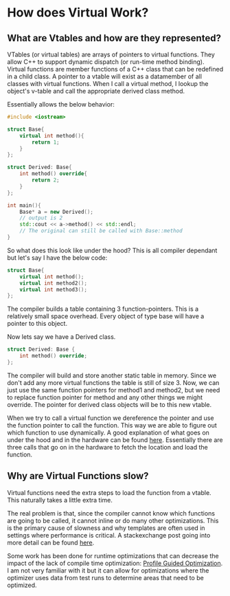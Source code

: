 # How does Virtual Work?

## What are Vtables and how are they represented?
VTables (or virtual tables) are arrays of pointers to virtual functions.
They allow C++ to support dynamic dispatch (or run-time method binding).
Virtual functions are member functions of a C++ class that can be redefined in a child class.
A pointer to a vtable will exist as a datamember of all classes with virtual functions.
When I call a virtual method, I lookup the object's v-table and call the appropriate derived class method.

Essentially allows the below behavior:
```c++
#include <iostream>

struct Base{
    virtual int method(){
        return 1;
    }
};

struct Derived: Base{
    int method() override{
        return 2;
    }
};

int main(){
    Base* a = new Derived();
    // output is 2
    std::cout << a->method() << std::endl;
    // The original can still be called with Base::method
}
```

So what does this look like under the hood? This is all compiler dependant but let's say I have the below code:
```c++
struct Base{
    virtual int method();
    virtual int method2();
    virtual int method3();
};
```
The compiler builds a table containing 3 function-pointers. This is a relatively small space overhead. Every object of type base will have a pointer to this object.

Now lets say we have a Derived class.

```c++
struct Derived: Base {
    int method() override;
};
```

The compiler will build and store another static table in memory.
Since we don't add any more virtual functions the table is still of size 3.
Now, we can just use the same function pointers for method1 and method2, but we need to replace function pointer for method and any other things we might override.
The pointer for derived class objects will be to this new vtable.

When we try to call a virtual function we dereference the pointer and use the function pointer to call the function.
This way we are able to figure out which function to use dynamically.
A good explanation of what goes on under the hood and in the hardware can be found [here](http://www.dietmar-kuehl.de/mirror/c++-faq/virtual-functions.html#faq-20.4).
Essentially there are three calls that go on in the hardware to fetch the location and load the function.

## Why are Virtual Functions slow?

Virtual functions need the extra steps to load the function from a vtable.
This naturally takes a little extra time.

The real problem is that, since the compiler cannot know which functions are going to be called, it cannot inline or do many other optimizations.
This is the primary cause of slowness and why templates are often used in settings where performance is critical.
A stackexchange post going into more detail can be found [here](https://softwareengineering.stackexchange.com/questions/191637/in-c-why-and-how-are-virtual-functions-slower).

Some work has been done for runtime optimizations that can decrease the impact of the lack of compile time optimization: [Profile Guided Optimization](https://learn.microsoft.com/en-us/cpp/build/profile-guided-optimizations?view=msvc-170).
I am not very familiar with it but it can allow for optimizations where the optimizer uses data from test runs to determine areas that need to be optimized.
